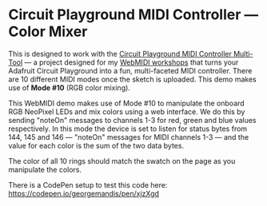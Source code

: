 # Circuit Playground MIDI Controller — Color Mixer

This is designed to work with the [Circuit Playground MIDI Controller Multi-Tool](https://github.com/georgemandis/circuit-playground-midi-multi-tool) — a project designed for my [WebMIDI workshops](http://midi.mand.is/) that turns your Adafruit Circuit Playground into a fun, multi-faceted MIDI controller. There are 10 different MIDI modes once the sketch is uploaded. This demo makes use of **Mode #10** (RGB color mixing).

This WebMIDI demo makes use of Mode #10 to manipulate the onboard RGB NeoPixel LEDs and mix colors using a web interface. We do this by sending "noteOn" messages to channels 1-3 for red, green and blue values respectively.  In this mode the device is set to listen for status bytes from 144, 145 and 146 — "noteOn" messages for MIDI channels 1-3 — and the value for each color is the sum of the two data bytes.

The color of all 10 rings should match the swatch on the page as you manipulate the colors.

There is a CodePen setup to test this code here:
https://codepen.io/georgemandis/pen/xjzXgd